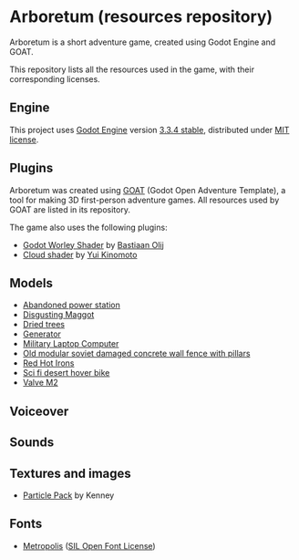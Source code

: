 # Arboretum (resources repository)

Arboretum is a short adventure game, created using Godot Engine and GOAT.

This repository lists all the resources used in the game, with their corresponding licenses.

## Engine

This project uses [Godot Engine](https://github.com/godotengine/godot)
version [3.3.4 stable](https://downloads.tuxfamily.org/godotengine/3.3.4/),
distributed under [MIT license](https://godotengine.org/license).

## Plugins

Arboretum was created using [GOAT](https://github.com/miskatonicstudio/goat) (Godot Open Adventure Template),
a tool for making 3D first-person adventure games. All resources used by GOAT are listed in its repository.

The game also uses the following plugins:
* [Godot Worley Shader](https://github.com/BastiaanOlij/godot-worley-shader) by [Bastiaan Olij](https://www.youtube.com/bastiaanolij)
* [Cloud shader](https://godotengine.org/asset-library/asset/797) by [Yui Kinomoto](https://arlez80.net/)

## Models

* [Abandoned power station](https://www.cgtrader.com/3d-models/exterior/industrial/abandoned-power-station)
* [Disgusting Maggot](https://www.cgtrader.com/3d-models/animals/insect/disgusting-maggot)
* [Dried trees](https://www.cgtrader.com/3d-models/plant/other/dried-trees)
* [Generator](https://www.cgtrader.com/3d-models/industrial/tool/generator-d8ace436-d1b3-40e8-be2a-1ebb79834e9d)
* [Military Laptop Computer](https://www.cgtrader.com/3d-models/military/other/military-laptop-computer)
* [Old modular soviet damaged concrete wall fence with pillars](https://www.cgtrader.com/3d-models/exterior/industrial/old-modular-soviet-damaged-concrete-wall-fence-with-pillars)
* [Red Hot Irons](https://www.cgtrader.com/3d-models/industrial/other/red-hot-irons)
* [Sci fi desert hover bike](https://www.cgtrader.com/3d-models/vehicle/sci-fi/sci-fi-desert-hover-bike)
* [Valve M2](https://www.cgtrader.com/3d-models/industrial/part/valve-m2)

## Voiceover

## Sounds

## Textures and images

* [Particle Pack](https://www.kenney.nl/assets/particle-pack) by Kenney

## Fonts

* [Metropolis](https://www.1001fonts.com/metropolis-font.html) ([SIL Open Font License](http://scripts.sil.org/OFL))
